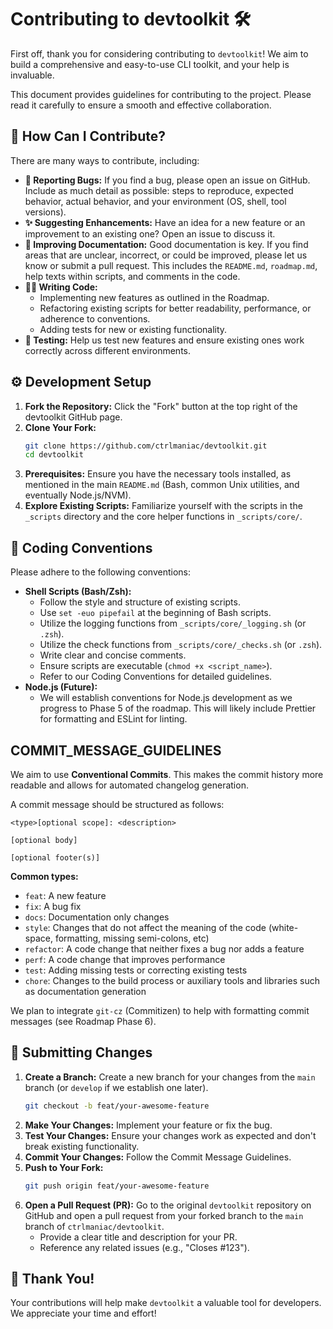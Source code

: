 # Contributing to devtoolkit 🛠️

First off, thank you for considering contributing to `devtoolkit`! We aim to build a comprehensive and easy-to-use CLI toolkit, and your help is invaluable.

This document provides guidelines for contributing to the project. Please read it carefully to ensure a smooth and effective collaboration.

## 💬 How Can I Contribute?

There are many ways to contribute, including:

*   **🐛 Reporting Bugs:** If you find a bug, please open an issue on GitHub. Include as much detail as possible: steps to reproduce, expected behavior, actual behavior, and your environment (OS, shell, tool versions).
*   **✨ Suggesting Enhancements:** Have an idea for a new feature or an improvement to an existing one? Open an issue to discuss it.
*   **📝 Improving Documentation:** Good documentation is key. If you find areas that are unclear, incorrect, or could be improved, please let us know or submit a pull request. This includes the `README.md`, `roadmap.md`, help texts within scripts, and comments in the code.
*   **🧑‍💻 Writing Code:**
    *   Implementing new features as outlined in the Roadmap.
    *   Refactoring existing scripts for better readability, performance, or adherence to conventions.
    *   Adding tests for new or existing functionality.
*   **🧪 Testing:** Help us test new features and ensure existing ones work correctly across different environments.

## ⚙️ Development Setup

1.  **Fork the Repository:** Click the "Fork" button at the top right of the devtoolkit GitHub page.
2.  **Clone Your Fork:**
    ```bash
    git clone https://github.com/ctrlmaniac/devtoolkit.git
    cd devtoolkit
    ```
3.  **Prerequisites:** Ensure you have the necessary tools installed, as mentioned in the main `README.md` (Bash, common Unix utilities, and eventually Node.js/NVM).
4.  **Explore Existing Scripts:** Familiarize yourself with the scripts in the `_scripts` directory and the core helper functions in `_scripts/core/`.

## 📜 Coding Conventions

Please adhere to the following conventions:

*   **Shell Scripts (Bash/Zsh):**
    *   Follow the style and structure of existing scripts.
    *   Use `set -euo pipefail` at the beginning of Bash scripts.
    *   Utilize the logging functions from `_scripts/core/_logging.sh` (or `.zsh`).
    *   Utilize the check functions from `_scripts/core/_checks.sh` (or `.zsh`).
    *   Write clear and concise comments.
    *   Ensure scripts are executable (`chmod +x <script_name>`).
    *   Refer to our Coding Conventions for detailed guidelines.
*   **Node.js (Future):**
    *   We will establish conventions for Node.js development as we progress to Phase 5 of the roadmap. This will likely include Prettier for formatting and ESLint for linting.

##  COMMIT_MESSAGE_GUIDELINES ##

We aim to use **Conventional Commits**. This makes the commit history more readable and allows for automated changelog generation.

A commit message should be structured as follows:

```
<type>[optional scope]: <description>

[optional body]

[optional footer(s)]
```

**Common types:**

*   `feat`: A new feature
*   `fix`: A bug fix
*   `docs`: Documentation only changes
*   `style`: Changes that do not affect the meaning of the code (white-space, formatting, missing semi-colons, etc)
*   `refactor`: A code change that neither fixes a bug nor adds a feature
*   `perf`: A code change that improves performance
*   `test`: Adding missing tests or correcting existing tests
*   `chore`: Changes to the build process or auxiliary tools and libraries such as documentation generation

We plan to integrate `git-cz` (Commitizen) to help with formatting commit messages (see Roadmap Phase 6).

## 🚀 Submitting Changes

1.  **Create a Branch:** Create a new branch for your changes from the `main` branch (or `develop` if we establish one later).
    ```bash
    git checkout -b feat/your-awesome-feature
    ```
2.  **Make Your Changes:** Implement your feature or fix the bug.
3.  **Test Your Changes:** Ensure your changes work as expected and don't break existing functionality.
4.  **Commit Your Changes:** Follow the Commit Message Guidelines.
5.  **Push to Your Fork:**
    ```bash
    git push origin feat/your-awesome-feature
    ```
6.  **Open a Pull Request (PR):** Go to the original `devtoolkit` repository on GitHub and open a pull request from your forked branch to the `main` branch of `ctrlmaniac/devtoolkit`.
    *   Provide a clear title and description for your PR.
    *   Reference any related issues (e.g., "Closes #123").

## 🙏 Thank You!

Your contributions will help make `devtoolkit` a valuable tool for developers. We appreciate your time and effort!
